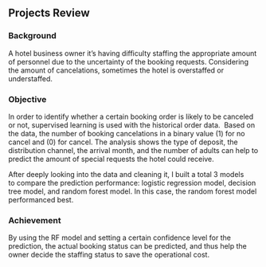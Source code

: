 ## Projects Review

### Background
A hotel business owner it’s having difficulty staffing the appropriate amount of personnel due to the uncertainty of the booking requests. Considering the amount of cancelations, sometimes the hotel is overstaffed or understaffed.

### Objective
In order to identify whether a certain booking order is likely to be canceled or not, supervised learning is used with the historical order data.  Based on the data, the number of booking cancelations in a binary value (1) for no cancel and (0) for cancel. The analysis shows the type of deposit, the distribution channel, the arrival month, and the number of adults can help to predict the amount of special requests the hotel could receive. 

After deeply looking into the data and cleaning it, I built a total 3 models to compare the prediction performance: logistic regression model, decision tree model, and random forest model. In this case, the random forest model performanced best.

### Achievement
By using the RF model and setting a certain confidence level for the prediction, the actual booking status can be predicted, and thus help the owner decide the staffing status to save the operational cost.
